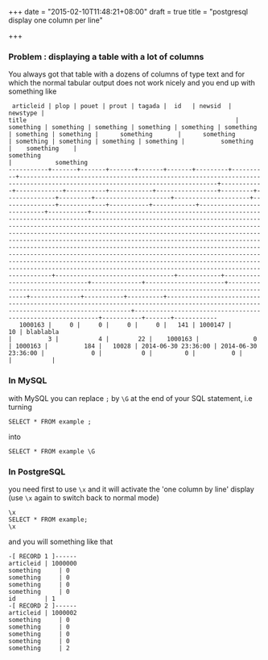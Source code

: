 +++
date = "2015-02-10T11:48:21+08:00"
draft = true
title = "postgresql display one column per line"

+++

### Problem : displaying a table with a lot of columns

You always got that table with a dozens of columns of type text and for which
the normal tabular output does not work nicely and you end up with something 
like 

```
 articleid | plop | pouet | prout | tagada |  id   | newsid  | newstype |                                                          title                                                          | something | something | something | something | something | something | something | something |      something       |      something       | something | something | something | something |          something          |    something    |                                                                                                                                                                                                                                                                                                                 something                                                                                                                                                                                                                                                                                                                 |            something            
-----------+-------+-------+-------+-------+-------+---------+----------+-----------------------------------------------------------------------------------------------------------------------------+------------+-------------+-----------+------------+-----------------+---------+--------------+---------+---------------------+---------------------+---------------+-------------+-----------+------------+---------------------------+-----------+-------------------------------------------------------------------------------------------------------------------------------------------------------------------------------------------------------------------------------------------------------------------------------------------------------------------------------------------------------------------------------------------------------------------------------------------------------------------------------------------------------------------------------------------------------------------------------------------------------------------------------------------+---------------------------------+------------+--------------------------------+--------------+----------------------+------------------------------------------------------------------------------------+--------------+-----------+----------+----------------------------------------------------------------------------------------------------------------------------------+------------------------------------------------------------+-----------+-------+------------
   1000163 |     0 |     0 |     0 |     0 |   141 | 1000147 |       10 | blablabla                                                                                           |          3 |           4 |        22 |    1000163 |               0 | 1000163 |          184 |   10028 | 2014-06-30 23:36:00 | 2014-06-30 23:36:00 |             0 |           0 |         0 |          0 |                           |           |          
```

<!--more-->

### In MySQL

with MySQL you can replace `;` by `\G` at the end of your SQL statement, i.e turning


```
SELECT * FROM example ;
```

into

```
SELECT * FROM example \G
```


### In PostgreSQL

you need first to use `\x` and it will activate the 'one column by line' display
(use `\x` again to switch back to normal mode)

```
\x
SELECT * FROM example;
\x
```

and you will something like that 

```
-[ RECORD 1 ]------
articleid | 1000000
something     | 0
something     | 0
something     | 0
something     | 0
id        | 1
-[ RECORD 2 ]------
articleid | 1000002
something     | 0
something     | 0
something     | 0
something     | 0
something     | 2
```

